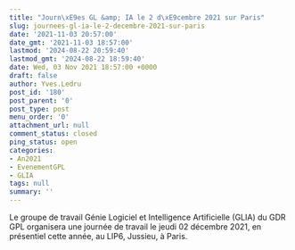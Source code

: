 ```yaml
---
title: "Journ\xE9es GL &amp; IA le 2 d\xE9cembre 2021 sur Paris"
slug: journees-gl-ia-le-2-decembre-2021-sur-paris
date: '2021-11-03 20:57:00'
date_gmt: '2021-11-03 18:57:00'
lastmod: '2024-08-22 20:59:40'
lastmod_gmt: '2024-08-22 18:59:40'
date: Wed, 03 Nov 2021 18:57:00 +0000
draft: false
author: Yves.Ledru
post_id: '180'
post_parent: '0'
post_type: post
menu_order: '0'
attachment_url: null
comment_status: closed
ping_status: open
categories:
- An2021
- EvenementGPL
- GLIA
tags: null
summary: ''
---
```


Le groupe de travail Génie Logiciel et Intelligence Artificielle (GLIA) du GDR GPL organisera une journée de travail le jeudi 02 décembre 2021, en présentiel cette année, au LIP6, Jussieu, à Paris.
